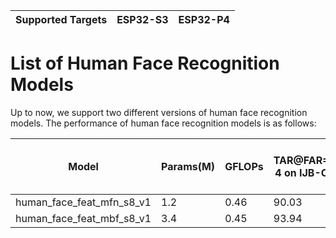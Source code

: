 | Supported Targets | ESP32-S3 | ESP32-P4 |
| ----------------- | -------- | -------- |

# List of Human Face Recognition Models

Up to now, we support two different versions of human face recognition models. The performance of human face recognition models is as follows:

| Model                    | Params(M) | GFLOPs | TAR@FAR=1E-4 on IJB-C(%) | Time Cost on ESP32-S3(ms) | Time Cost on ESP32-P4(ms) |
| ---------------------------- | --------- | ------ | ------------------------ | ------------ | ------------ |
| human_face_feat_mfn_s8_v1 | 1.2       | 0.46   | 90.03                  | 239                     | 86                        |
| human_face_feat_mbf_s8_v1 | 3.4       | 0.45   | 93.94                    | 1122      | 191          |

